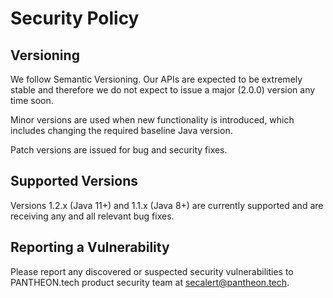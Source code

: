 # Security Policy

## Versioning 

We follow Semantic Versioning. Our APIs are expected to be extremely stable
and therefore we do not expect to issue a major (2.0.0) version any time soon.

Minor versions are used when new functionality is introduced, which includes
changing the required baseline Java version.

Patch versions are issued for bug and security fixes.

## Supported Versions

Versions 1.2.x (Java 11+) and 1.1.x (Java 8+) are currently supported and are
receiving any and all relevant bug fixes.

## Reporting a Vulnerability

Please report any discovered or suspected security vulnerabilities to PANTHEON.tech product security team at secalert@pantheon.tech.

